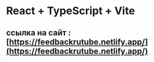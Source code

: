 # React + TypeScript + Vite
## ссылка на сайт : [https://feedbackrutube.netlify.app/](https://feedbackrutube.netlify.app/)
